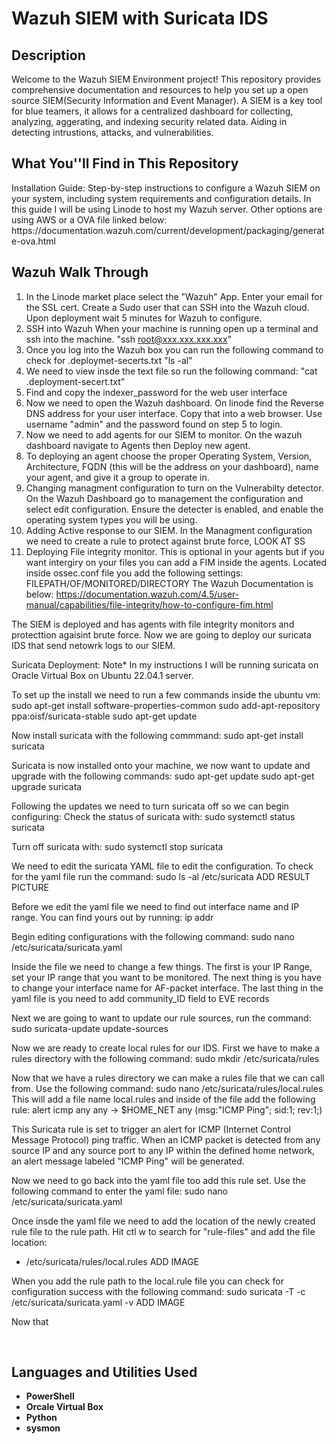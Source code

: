<h1>Wazuh SIEM with Suricata IDS</h1>



<h2>Description</h2>
Welcome to the Wazuh SIEM Environment project! This repository provides comprehensive documentation and resources to help you set up a open source SIEM(Security Information and Event Manager). A SIEM is a key tool for blue teamers, it allows for a centralized dashboard for collecting, analyzing, aggerating, and indexing security related data. Aiding in detecting intrustions, attacks, and vulnerabilities.
<br />

<h2>What You''ll Find in This Repository</h2>
Installation Guide: Step-by-step instructions to configure a Wazuh SIEM on your system, including system requirements and configuration details. In this guide I will be using Linode to host my Wazuh server. Other options are using AWS or a OVA file linked below:
https://documentation.wazuh.com/current/development/packaging/generate-ova.html


<h2>Wazuh Walk Through</h2>

1. In the Linode market place select the "Wazuh" App. Enter your email for the SSL cert. Create a Sudo user that can SSH into the Wazuh cloud. Upon deployment wait 5 minutes for Wazuh to configure.
2. SSH into Wazuh
   When your machine is running open up a terminal and ssh into the machine.
   "ssh root@xxx.xxx.xxx.xxx"
3. Once you log into the Wazuh box you can run the following command to check for .deploymet-secerts.txt
   "ls -al"
4. We need to view insde the text file so run the following command:
   "cat .deployment-secert.txt" 
5. Find and copy the indexer_password for the web user interface
6. Now we need to open the Wazuh dashboard. On linode find the Reverse DNS address for your user interface. Copy that into a web browser. Use username "admin" and the password found on step 5 to login.
7. Now we need to add agents for our SIEM to monitor. On the wazuh dashboard navigate to Agents then Deploy new agent.
8. To deploying an agent choose the proper Operating System, Version, Architecture, FQDN (this will be the address on your dashboard), name your agent, and give it a group to operate in.
9. Changing managment configuration to turn on the Vulnerabilty detector. On the Wazuh Dashboard go to management the configuration and select edit configuration. Ensure the detecter is enabled, and enable the operating system types you will be using.
10. Adding Active response to our SIEM. In the Managment configuration we need to create a rule to protect against brute force, LOOK AT SS
11. Deploying File integrity monitor. This is optional in your agents but if you want intergiry on your files you can add a FIM inside the agents. Located inside ossec.conf file you add the following settings:    <directories realtime="yes" report_changes="yes" check_all="yes">FILEPATH/OF/MONITORED/DIRECTORY</directories>
   The Wazuh Documentation is below:
   https://documentation.wazuh.com/4.5/user-manual/capabilities/file-integrity/how-to-configure-fim.html

The SIEM is deployed and has agents with file integrity monitors and protecttion agaisint brute force. Now we are going to deploy our suricata IDS that send netowrk logs to our SIEM.

Suricata Deployment:
Note* In my instructions I will be running suricata on Oracle Virtual Box on Ubuntu 22.04.1 server. 

To set up the install we need to run a few commands inside the ubuntu vm:
sudo apt-get install software-properties-common
sudo add-apt-repository ppa:oisf/suricata-stable
sudo apt-get update

Now install suricata with the following commmand:
sudo apt-get install suricata

Suricata is now installed onto your machine, we now want to update and upgrade with the following commands:
sudo apt-get update
sudo apt-get upgrade suricata

Following the updates we need to turn suricata off so we can begin configuring: 
Check the status of suricata with:
sudo systemctl status suricata

Turn off suricata with:
sudo systemctl stop suricata

We need to edit the suricata YAML file to edit the configuration.
To check for the yaml file run the command:
sudo ls -al /etc/suricata
ADD RESULT PICTURE

Before we edit the yaml file we need to find out interface name and IP range. You can find yours out by running:
ip addr

Begin editing configurations with the following command: 
sudo nano /etc/suricata/suricata.yaml

Inside the file we need to change a few things. The first is your IP Range, set your IP range that you want to be monitored. 
The next thing is you have to change your interface name for AF-packet interface. 
The last thing in the yaml file is you need to add community_ID field to EVE records

Next we are going to want to update our rule sources, run the command:
sudo suricata-update update-sources

Now we are ready to create local rules for our IDS. First we have to make a rules directory with the following command:
sudo mkdir /etc/suricata/rules

Now that we have a rules directory we can make a rules file that we can call from. Use the following command:
sudo nano /etc/suricata/rules/local.rules
This will add a file name local.rules and inside of the file add the following rule:
alert icmp any any -> $HOME_NET any (msg:"ICMP Ping"; sid:1; rev:1;)

This Suricata rule is set to trigger an alert for ICMP (Internet Control Message Protocol) ping traffic. When an ICMP packet is detected from any source IP and any source port to any IP within the defined home network, an alert message labeled "ICMP Ping" will be generated. 

Now we need to go back into the yaml file too add this rule set. Use the following command to enter the yaml file:
sudo nano /etc/suricata/suricata.yaml

Once insde the yaml file we need to add the location of the newly created rule file to the rule path. Hit ctl w to search for "rule-files" and add the file location:
- /etc/suricata/rules/local.rules
  ADD IMAGE

When you add the rule path to the local.rule file you can check for configuration success with the following command:
sudo suricata -T -c /etc/suricata/suricata.yaml -v
ADD IMAGE

Now that



<br/>

<h2>Languages and Utilities Used</h2>

- <b>PowerShell</b> 
- <b>Orcale Virtual Box</b>
- <b>Python</b>
- <b>sysmon</b>

